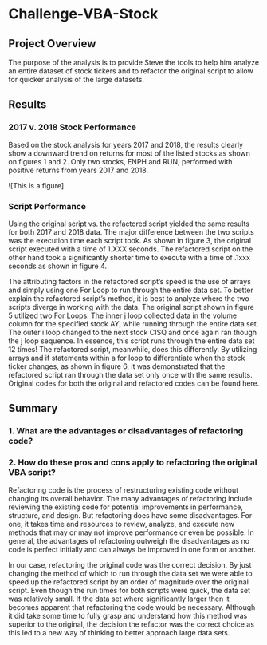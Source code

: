 # Challenge-VBA-Stock

## Project Overview
The purpose of the analysis is to provide Steve the tools to help him analyze an entire dataset of stock tickers and to refactor the original script to allow for quicker analysis of the large datasets.

## Results
### 2017 v. 2018 Stock Performance
Based on the stock analysis for years 2017 and 2018, the results clearly show a downward trend on returns for most of the listed stocks as shown on figures 1 and 2. Only two stocks, ENPH and RUN, performed with positive returns from years 2017 and 2018. 

![This is a figure]

### Script Performance
Using the original script vs. the refactored script yielded the same results for both 2017 and 2018 data. The major difference between the two scripts was the execution time each script took. As shown in figure 3, the original script executed with a time of 1.XXX seconds. The refactored script on the other hand took a significantly shorter time to execute with a time of .1xxx seconds as shown in figure 4. 

The attributing factors in the refactored script’s speed is the use of arrays and simply using one For Loop to run through the entire data set. To better explain the refactored script’s method, it is best to analyze where the two scripts diverge in working with the data. 
The original script shown in figure 5 utilized two For Loops. The inner j loop collected data in the volume column for the specified stock AY, while running through the entire data set. The outer i loop changed to the next stock CISQ and once again ran though the j loop sequence. In essence, this script runs through the entire data set 12 times!
The refactored script, meanwhile, does this differently. By utilizing arrays and if statements within a for loop to differentiate when the stock ticker changes, as shown in figure 6, it was demonstrated that the refactored script ran through the data set only once with the same results. Original codes for both the original and refactored codes can be found here.

## Summary 
### 1.	What are the advantages or disadvantages of refactoring code?
### 2.	How do these pros and cons apply to refactoring the original VBA script?
Refactoring code is the process of restructuring existing code without changing its overall behavior. The many advantages of refactoring include reviewing the existing code for potential improvements in performance, structure, and design. But refactoring does have some disadvantages. For one, it takes time and resources to review, analyze, and execute new methods that may or may not improve performance or even be possible. In general, the advantages of refactoring outweigh the disadvantages as no code is perfect initially and can always be improved in one form or another. 

In our case, refactoring the original code was the correct decision. By just changing the method of which to run through the data set we were able to speed up the refactored script by an order of magnitude over the original script. Even though the run times for both scripts were quick, the data set was relatively small. If the data set where significantly larger then it becomes apparent that refactoring the code would be necessary. Although it did take some time to fully grasp and understand how this method was superior to the original, the decision the refactor was the correct choice as this led to a new way of thinking to better approach large data sets.
